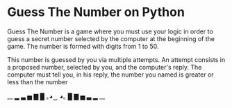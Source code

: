 # Guess The Number on Python

Guess The Number is a game where you must use your logic in order to guess a secret number selected by the computer at the beginning of the game. The number is formed with digits from 1 to 50.

This number is guessed by you via multiple attempts. An attempt consists in a proposed number, selected by you, and the computer's reply. The computer must tell you, in his reply, the number you named is greater or less than the number

__ ▂ ▃ ▅ ▇ █ ｡◕‿ ◕｡ █ ▇ ▅ ▃ ▂ __
